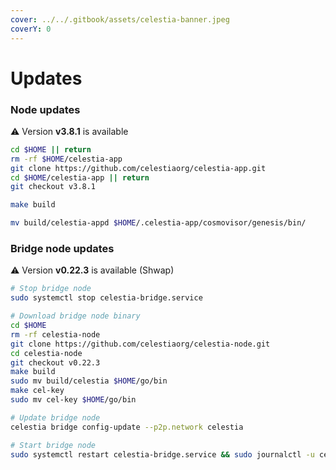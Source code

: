 ```yaml
---
cover: ../../.gitbook/assets/celestia-banner.jpeg
coverY: 0
---
```


# Updates

### Node updates
⚠️ Version **v3.8.1** is available

```bash
cd $HOME || return
rm -rf $HOME/celestia-app
git clone https://github.com/celestiaorg/celestia-app.git
cd $HOME/celestia-app || return
git checkout v3.8.1

make build

mv build/celestia-appd $HOME/.celestia-app/cosmovisor/genesis/bin/
```

### Bridge node updates

⚠️ Version **v0.22.3** is available (Shwap)

```bash
# Stop bridge node
sudo systemctl stop celestia-bridge.service

# Download bridge node binary
cd $HOME 
rm -rf celestia-node 
git clone https://github.com/celestiaorg/celestia-node.git 
cd celestia-node
git checkout v0.22.3
make build
sudo mv build/celestia $HOME/go/bin
make cel-key
sudo mv cel-key $HOME/go/bin

# Update bridge node
celestia bridge config-update --p2p.network celestia

# Start bridge node
sudo systemctl restart celestia-bridge.service && sudo journalctl -u celestia-bridge.service -f -o cat
```